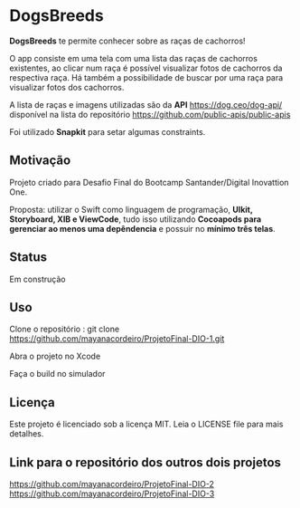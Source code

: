 
# DogsBreeds


**DogsBreeds** te permite conhecer sobre as raças de cachorros!

O app consiste em uma tela com uma lista das raças de cachorros existentes, ao clicar num raça é possível visualizar fotos de cachorros da respectiva raça. Há também a possibilidade de buscar por uma raça para visualizar fotos dos cachorros. 

A lista de raças e imagens utilizadas são da **API** https://dog.ceo/dog-api/ disponível na lista do repositório https://github.com/public-apis/public-apis

Foi utilizado **Snapkit** para setar algumas constraints.

## Motivação

Projeto criado para Desafio Final do Bootcamp Santander/Digital Inovattion One.

Proposta: utilizar o Swift como linguagem de programação, **UIkit, Storyboard, XIB e ViewCode**, tudo isso utilizando **Cocoapods para gerenciar ao menos uma depêndencia** e possuir no **mínimo três telas**.

## Status

Em construção

## Uso
Clone o repositório : git clone https://github.com/mayanacordeiro/ProjetoFinal-DIO-1.git

Abra o projeto no Xcode

Faça o build no simulador

## Licença 
Este projeto é licenciado sob a licença MIT. Leia o LICENSE file para mais detalhes.

## Link para o repositório dos outros dois projetos
https://github.com/mayanacordeiro/ProjetoFinal-DIO-2
https://github.com/mayanacordeiro/ProjetoFinal-DIO-3
